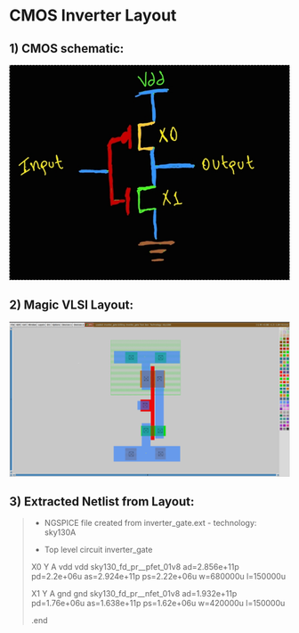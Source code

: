 # CMOS Inverter Layout

## 1) CMOS schematic:
![img](/Images/Inv_s.jpg)

## 2) Magic VLSI Layout:
![img](/Images/Inverter.png)

## 3) Extracted Netlist from Layout:
> * NGSPICE file created from inverter_gate.ext - technology: sky130A
>
> * Top level circuit inverter_gate
>
> X0 Y A vdd vdd sky130_fd_pr__pfet_01v8 ad=2.856e+11p pd=2.2e+06u as=2.924e+11p ps=2.22e+06u w=680000u l=150000u
> 
> X1 Y A gnd gnd sky130_fd_pr__nfet_01v8 ad=1.932e+11p pd=1.76e+06u as=1.638e+11p ps=1.62e+06u w=420000u l=150000u
> 
> .end
